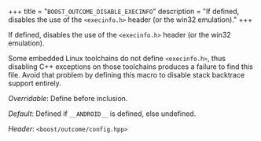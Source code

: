+++
title = "`BOOST_OUTCOME_DISABLE_EXECINFO`"
description = "If defined, disables the use of the `<execinfo.h>` header (or the win32 emulation)."
+++

If defined, disables the use of the `<execinfo.h>` header (or the win32 emulation).

Some embedded Linux toolchains do not define `<execinfo.h>`, thus disabling C++ exceptions on those toolchains produces a failure to find this file. Avoid that problem by defining this macro to disable stack backtrace support entirely.

*Overridable*: Define before inclusion.

*Default*: Defined if `__ANDROID__` is defined, else undefined.

*Header*: `<boost/outcome/config.hpp>`